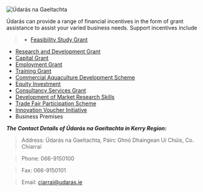 ![Údarás na Gaeltachta ](C:\Users\micheal\Desktop\ung.png> "Údarás na Gaeltachta ")

Údarás can provide a range of financial incentives in the form of grant assistance to assist your varied business needs. Support incentives include

>*   [Feasibility Study Grant](http://www.udaras.ie/en/forbairt-fiontraiochta/cunamh-airgid/deontas-staidear-feidearthachta)
*   [Research and Development Grant](http://www.udaras.ie/en/forbairt-fiontraiochta/cunamh-airgid/deontas-taighde-agus-forbartha)
*   [Capital Grant](http://www.udaras.ie/en/forbairt-fiontraiochta/cunamh-airgid/deontas-caipitil)
*   [Employment Grant](http://www.udaras.ie/en/forbairt-fiontraiochta/cunamh-airgid/deontas-fostaiochta)
*   [Training Grant](http://www.udaras.ie/en/forbairt-fiontraiochta/cunamh-airgid/deontas-oiliuna)
*   [Commercial Aquaculture Development Scheme](http://www.udaras.ie/en/forbairt-fiontraiochta/cunamh-airgid/sceim-fhorbartha-uisceshaothraithe-thrachtala)
*   [Equity Investment](http://www.udaras.ie/en/forbairt-fiontraiochta/cunamh-airgid/infheistiu-scaireanna)
*   [Consultancy Services Grant](http://www.udaras.ie/en/forbairt-fiontraiochta/cunamh-airgid/deontas-do-sheirbhisi-comhairleoireachta)
*   [Development of Market Research Skills](http://www.udaras.ie/en/forbairt-fiontraiochta/cunamh-airgid/deontas-dforbairt-scileanna-margaiochta)
*   [Trade Fair Participation Scheme](http://www.udaras.ie/en/forbairt-fiontraiochta/cunamh-airgid/deontas-don-rannphairtiocht-in-aontai-tradala)
*   [Innovation Voucher Initiative](http://www.udaras.ie/en/forbairt-fiontraiochta/cunamh-airgid/dearbhain-nualaiochta)
*   Business Premises

**_The Contact Details of Údarás na Gaeltachta in Kerry Region:_**

>Address: Údarás na Gaeltachta, Páirc Ghnó Dhaingean Uí Chúis, Co. Chiarraí

>Phone: 066-9150100

>Fax: 066-9150101

>Email: ciarrai@udaras.ie